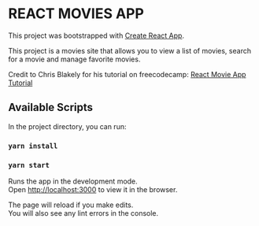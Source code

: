 # REACT MOVIES APP

This project was bootstrapped with [Create React App](https://github.com/facebook/create-react-app).

This project is a movies site that allows you to view a list of movies, search for a movie and manage favorite movies.

Credit to Chris Blakely for his tutorial on freecodecamp: [React Movie App Tutorial](https://www.freecodecamp.org/news/react-movie-app-tutorial/)

## Available Scripts

In the project directory, you can run:

### `yarn install`

### `yarn start`

Runs the app in the development mode.\
Open [http://localhost:3000](http://localhost:3000) to view it in the browser.

The page will reload if you make edits.\
You will also see any lint errors in the console.
